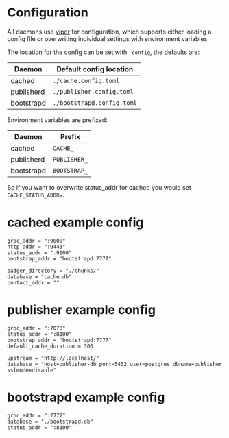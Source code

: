 # Configuration

All daemons use [viper] for configuration, which supports either loading a
config file or overwriting individual settings with environment variables.

[viper]: https://github.com/spf13/viper

The location for the config can be set with `-config`, the defaults are:

| Daemon     | Default config location    |
| ---------- | -------------------------- |
| cached     | `./cache.config.toml`      |
| publisherd | `./publisher.config.toml`  |
| bootstrapd | `./bootstrapd.config.toml` |

Environment variables are prefixed:

| Daemon     | Prefix       |
| ---------- | ------------ |
| cached     | `CACHE_`     |
| publisherd | `PUBLISHER_` |
| bootstrapd | `BOOTSTRAP_` |

So if you want to overwrite status_addr for cached you would set `CACHE_STATUS_ADDR=`.

# cached example config
```
grpc_addr = ":9000"
http_addr = ":9443"
status_addr = ":9100"
bootstrap_addr = "bootstrapd:7777"

badger_directory = "./chunks/"
database = "cache.db"
contact_addr = ""
```

# publisher example config
```
grpc_addr = ":7070"
status_addr = ":8100"
bootstrap_addr = "bootstrapd:7777"
default_cache_duration = 300

upstream = "http://localhost/"
database = "host=publisher-db port=5432 user=postgres dbname=publisher sslmode=disable"
```

# bootstrapd example config
```
grpc_addr = ":7777"
database = "./bootstrapd.db"
status_addr = ":8100"
```
